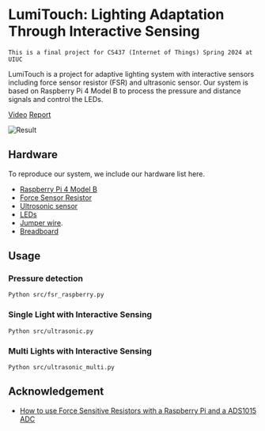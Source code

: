 # LumiTouch: Lighting Adaptation Through Interactive Sensing

`This is a final project for CS437 (Internet of Things) Spring 2024 at UIUC`  

LumiTouch is a project for adaptive lighting system with interactive sensors including force sensor resistor (FSR) and ultrasonic sensor. Our system is based on Raspberry Pi 4 Model B to process the pressure and distance signals and control the LEDs. 

[Video](https://drive.google.com/file/d/1xwM0cCyaitssnh8i8X5o6ZnUSOekoxKG/view) [Report](/assets/CS437_final.pdf)

![Result](/assets/results.png)

## Hardware

To reproduce our system, we include our hardware list here.

- [Raspberry Pi 4 Model B](https://www.amazon.com/Raspberry-Model-2019-Quad-Bluetooth/dp/B07TC2BK1X/?th=1)
- [Force Sensor Resistor](https://www.amazon.com/gp/product/B00B887DBC/ref=ox_sc_rp_title_rp_1?smid=&psc=1&pf_rd_p=a31e89a8-26da-4517-9344-bed7a347818e&pd_rd_wg=lWrQs&pd_rd_i=B00B887DBC&pd_rd_w=4JFQh&content-id=amzn1.sym.a31e89a8-26da-4517-9344-bed7a347818e&pd_rd_r=M8YXHJD3M17RTNNPGG53)
- [Ultrosonic sensor](https://www.amazon.com/Ultrasonic-Distance-Transmitter-Receiver-MEGA2560/dp/B07PFCVM9D/ref=sr_1_2_sspa?crid=1NZS60W6M6R9B&dib=eyJ2IjoiMSJ9.E2SIkElJhtFWCJCHL5Q6Y3vyMcZDuOOj1lHVUVIASi8LzqXYBZM-F-m0eAwK81wRRgms80CS4qPrBF7Rcu3Wa-5trjq5y7geeSSaH4WkjwtGTP6RwCU5uOJudILfInA_v-lSPZxCSuRHeEDtMnf--HqA9lpakDKEJGKkyURMN66gOchTH3_7XC3aygGJdPhBcsuRWGHFp2BDhXTaan9ett2tPOnpJ4-q2TRRsksTvHM.FkAg6R0gnlDbgTkGmq56ViKqcdwyfoDXgLhLk3SzpzQ&dib_tag=se&keywords=ultrasonic+sensor&qid=1714969087&sprefix=ultrasonic+sensor%2Caps%2C81&sr=8-2-spons&sp_csd=d2lkZ2V0TmFtZT1zcF9hdGY&psc=1)
- [LEDs](https://www.amazon.com/dp/B07PG84V17?ref=ppx_yo2ov_dt_b_product_details&th=1)
- [Jumper wire](https://www.amazon.com/Elegoo-EL-CP-004-Multicolored-Breadboard-arduino/dp/B01EV70C78/ref=sr_1_3_sspa?crid=S9DNVB4ABY8P&dib=eyJ2IjoiMSJ9.q-Pd8h6QV_QsVCQvh3sPUCmjtfxnhG7-b0_O6MwzKaqTnL8KhOW6LJ-3w7F0XBQNJINSHxVsUG5B5KNmFW-U-zRKK6B4NT5aijS7Mq5P5mFpCWui0zgYoUOX2jKaXKcJs1pggnIGQoLXMvJ2s69qQaIhahTZqN-DffmtnFwycPU1PJ4aLO1v9DCVKAmfeEuHNQcg6jC07goV5hau8nOH9A65da7S46PgWwOgMBqPVMcAddLxmxGaWsKusEQU-S8JnDfN60ZIZ3y70YRBhViLREop2yvNZB8JG_7QFkprxtk.AnPQPPakRwT-bemjlR1slT4rN-veDXzFayih25KMqWs&dib_tag=se&keywords=jumper+wire&qid=1714969177&s=hi&sprefix=jumper+wire%2Ctools%2C77&sr=1-3-spons&sp_csd=d2lkZ2V0TmFtZT1zcF9hdGY&psc=1).
- [Breadboard](https://www.amazon.com/EL-CP-003-Breadboard-Solderless-Distribution-Connecting/dp/B01EV6LJ7G/ref=sr_1_2_sspa?dib=eyJ2IjoiMSJ9.0XjhQpvsxVGvVwki4XDjTQ1NwlQgUbmPkISrVDMlHvUJ74nv754rZAUCzJ7kgtUDf69eG2ZWZWGIyB7vcX6DrfRQsvRE5Y6nBYHKO0GjEzly97yXZFH1kIuG22RXmAgdDWdyWmF4j-Ls-nibY0WK23wWJ3ejG4UTci44b910zCBA8g0qw7atUayr4oDgGI0T0NJF5D-hoS-DGQ7PwztIJReIth1MW1P8tnEzI7DmZmY.rzbqyWbg1d5iXKyCH5f8G97qX3Oz65M3FymNBd56tmY&dib_tag=se&keywords=breadboard&qid=1714969210&sr=8-2-spons&sp_csd=d2lkZ2V0TmFtZT1zcF9hdGY&psc=1)

## Usage

### Pressure detection
```shell
Python src/fsr_raspberry.py
```

### Single Light with Interactive Sensing
```shell
Python src/ultrasonic.py
```

### Multi Lights with Interactive Sensing
```shell
Python src/ultrasonic_multi.py
```

## Acknowledgement
- [How to use Force Sensitive Resistors with a Raspberry Pi and a ADS1015 ADC](https://www.youtube.com/watch?v=SX0636jmktM)
